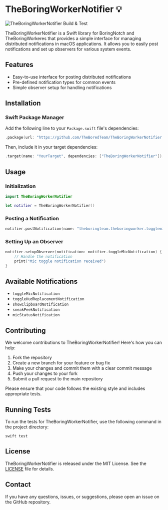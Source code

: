 # TheBoringWorkerNotifier 💡

![TheBoringWorkerNotifier Build & Test](https://github.com/TheBoredTeam/TheBoringWorkerNotifier/actions/workflows/ci-cd.yml/badge.svg)

TheBoringWorkerNotifier is a Swift library for BoringNotch and TheBoringWorkeres that provides a simple interface for managing distributed notifications in macOS applications. It allows you to easily post notifications and set up observers for various system events.

## Features

- Easy-to-use interface for posting distributed notifications
- Pre-defined notification types for common events
- Simple observer setup for handling notifications

## Installation

### Swift Package Manager

Add the following line to your `Package.swift` file's dependencies:

```swift
.package(url: "https://github.com/TheBoredTeam/TheBoringWorkerNotifier.git", from: "1.0.0")
```

Then, include it in your target dependencies:

```swift
.target(name: "YourTarget", dependencies: ["TheBoringWorkerNotifier"]),
```

## Usage

### Initialization

```swift
import TheBoringWorkerNotifier

let notifier = TheBoringWorkerNotifier()
```

### Posting a Notification

```swift
notifier.postNotification(name: "theboringteam.theboringworker.togglemic", userInfo: ["key": "value"])
```

### Setting Up an Observer

```swift
notifier.setupObserver(notification: notifier.toggleMicNotification) { notification in
    // Handle the notification
    print("Mic toggle notification received")
}
```

## Available Notifications

- `toggleMicNotification`
- `toggleHudReplacementNotification`
- `showClipboardNotification`
- `sneakPeekNotification`
- `micStatusNotification`

## Contributing

We welcome contributions to TheBoringWorkerNotifier! Here's how you can help:

1. Fork the repository
2. Create a new branch for your feature or bug fix
3. Make your changes and commit them with a clear commit message
4. Push your changes to your fork
5. Submit a pull request to the main repository

Please ensure that your code follows the existing style and includes appropriate tests.

## Running Tests

To run the tests for TheBoringWorkerNotifier, use the following command in the project directory:

```
swift test
```

## License

TheBoringWorkerNotifier is released under the MIT License. See the [LICENSE](LICENSE) file for details.

## Contact

If you have any questions, issues, or suggestions, please open an issue on the GitHub repository.
